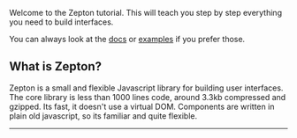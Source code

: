 Welcome to the Zepton tutorial. This will teach you step by step everything you need to build interfaces.

You can always look at the [docs](/docs) or [examples](/examples) if you prefer those.

## What is Zepton?

Zepton is a small and flexible Javascript library for building user interfaces. The core library is less than 1000 lines code, 
around 3.3kb compressed and gzipped. Its fast, it doesn't use a virtual DOM. Components are written in plain old javascript, 
so its familiar and quite flexible.

---

